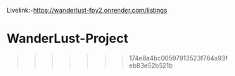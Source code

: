 Livelink:-https://wanderlust-fpy2.onrender.com/listings
# WanderLust-Project
>>>>>>> 174e8a4bc00597913523f764a93feb83e52b521b
